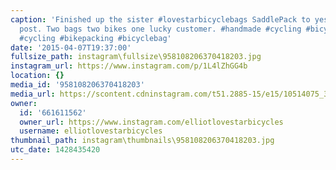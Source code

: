 ```yaml
---
caption: 'Finished up the sister #lovestarbicyclebags SaddlePack to yesterday&apos;s
  post. Two bags two bikes one lucky customer. #handmade #cycling #bicycle #bikechi
  #cycling #bikepacking #bicyclebag'
date: '2015-04-07T19:37:00'
fullsize_path: instagram\fullsize\958108206370418203.jpg
instagram_url: https://www.instagram.com/p/1L4lZhGG4b
location: {}
media_id: '958108206370418203'
media_url: https://scontent.cdninstagram.com/t51.2885-15/e15/10514075_368983193308466_1372838144_n.jpg?ig_cache_key=OTU4MTA4MjA2MzcwNDE4MjAz.2
owner:
  id: '661611562'
  owner_url: https://www.instagram.com/elliotlovestarbicycles
  username: elliotlovestarbicycles
thumbnail_path: instagram\thumbnails\958108206370418203.jpg
utc_date: 1428435420
---
```

